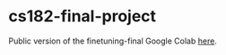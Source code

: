 # cs182-final-project

Public version of the finetuning-final Google Colab [here]([url](https://colab.research.google.com/drive/1EDEZcAnY7ypX3dhVNlxapBcOvF_mLdYO?usp=sharing)https://colab.research.google.com/drive/1EDEZcAnY7ypX3dhVNlxapBcOvF_mLdYO?usp=sharing).
